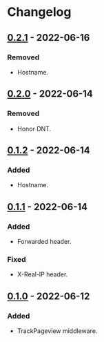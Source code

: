 # Changelog

## [0.2.1] - 2022-06-16

### Removed

- Hostname.

## [0.2.0] - 2022-06-14

### Removed

- Honor DNT.

## [0.1.2] - 2022-06-14

### Added

- Hostname.

## [0.1.1] - 2022-06-14

### Added

- Forwarded header.

### Fixed

- X-Real-IP header.

## [0.1.0] - 2022-06-12

### Added

- TrackPageview middleware.

[0.2.1]: https://github.com/pirsch-analytics/laravel-pirsch/releases/tag/0.2.1
[0.2.0]: https://github.com/pirsch-analytics/laravel-pirsch/releases/tag/0.2.0
[0.1.2]: https://github.com/pirsch-analytics/laravel-pirsch/releases/tag/0.1.2
[0.1.1]: https://github.com/pirsch-analytics/laravel-pirsch/releases/tag/0.1.1
[0.1.0]: https://github.com/pirsch-analytics/laravel-pirsch/releases/tag/0.1.0
